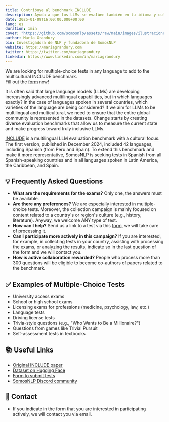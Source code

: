```yaml
---
title: Contribuye al benchmark INCLUDE
description: Ayuda a que los LLMs se evalúen también en tu idioma y cultura
date: 2025-01-09T16:00:00.000+00:00
lang: es
duration: 1min
cover: "https://github.com/somosnlp/assets/raw/main/images/ilustraciones/undraw_gifts_re_97j6.svg"
author: María Grandury
bio: Investigadora de NLP y fundadora de SomosNLP
website: https://mariagrandury.com
twitter: https://twitter.com/mariagrandury
linkedin: https://www.linkedin.com/in/mariagrandury
---
```


We are looking for multiple-choice tests in any language to add to the multicultural INCLUDE benchmark.  
Fill out the [form](https://forms.gle/wRnoxvTq7MKg5dpw9) now!

It is often said that large language models (LLMs) are developing increasingly advanced multilingual capabilities, but in which languages exactly? In the case of languages spoken in several countries, which varieties of the language are being considered? If we aim for LLMs to be multilingual and multicultural, we need to ensure that the entire global community is represented in the datasets. Change starts by creating diverse evaluation benchmarks that allow us to measure the current state and make progress toward truly inclusive LLMs.

[INCLUDE](https://arxiv.org/abs/2411.19799) is a multilingual LLM evaluation benchmark with a cultural focus. The first version, published in December 2024, included 42 languages, including Spanish (from Peru and Spain). To extend this benchmark and make it more representative, SomosNLP is seeking tests in Spanish from all Spanish-speaking countries and in all languages spoken in Latin America, the Caribbean, and Spain.

## 💡 Frequently Asked Questions

- **What are the requirements for the exams?** Only one, the answers must be available.
- **Are there any preferences?** We are especially interested in multiple-choice tests. Moreover, the collection campaign is mainly focused on content related to a country's or region's culture (e.g., history, literature). Anyway, we welcome ANY type of test.
- **How can I help?** Send us a link to a test via this [form](https://forms.gle/wRnoxvTq7MKg5dpw9), we will take care of processing it.  
- **Can I participate more actively in this campaign?** If you are interested, for example, in collecting tests in your country, assisting with processing the exams, or analyzing the results, indicate so in the last question of the form and we will contact you.  
- **How is active collaboration rewarded?** People who process more than 300 questions will be eligible to become co-authors of papers related to the benchmark.

## ✅ Examples of Multiple-Choice Tests

- University access exams  
- School or high school exams  
- Licensing exams for professions (medicine, psychology, law, etc.)  
- Language tests  
- Driving license tests  
- Trivia-style questions (e.g., "Who Wants to Be a Millionaire?")  
- Questions from games like Trivial Pursuit  
- Self-assessment tests in textbooks 

## 📚 Useful Links

- [Original INCLUDE paper](https://arxiv.org/abs/2411.19799)  
- [Dataset on Hugging Face](https://huggingface.co/datasets/CohereForAI/include-base-44)  
- [Form to submit tests](https://forms.gle/wRnoxvTq7MKg5dpw9)  
- [SomosNLP Discord community](https://discord.com/invite/my8w7JUxZR)  

## 👋 Contact

- If you indicate in the form that you are interested in participating actively, we will contact you via email.
